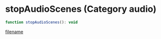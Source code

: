 # stopAudioScenes (Category audio)

```js
function stopAudioScenes(): void
```

[filename](stopAudioScenes_m.md ':include')